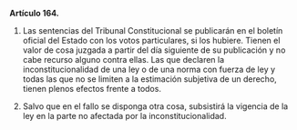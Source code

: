 **Artículo 164.**

1. Las sentencias del Tribunal Constitucional se publicarán en el boletín oficial del Estado con los votos particulares, si los hubiere. Tienen el valor de cosa juzgada a partir del día siguiente de su publicación y no cabe recurso alguno contra ellas. Las que declaren la inconstitucionalidad de una ley o de una norma con fuerza de ley y todas las que no se limiten a la estimación subjetiva de un derecho, tienen plenos efectos frente a todos.

2. Salvo que en el fallo se disponga otra cosa, subsistirá la vigencia de la ley en la parte no afectada por la inconstitucionalidad.